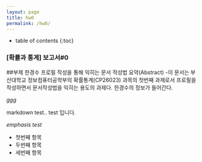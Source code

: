 ```yaml
---
layout: page
title: hw0
permalink: /hw0/
---
```

* table of contents
{:toc}
### [확률과 통계] 보고서#0

##부제 한경수 프로필 작성을 통해 익히는 문서 작성법
요약(Abstract)
-이 문서는 부산대학교 정보컴퓨터공학부의 확률통계(CP26023) 과목의 첫번째 과제로서 프로필을 작성하면서 문서작성법을 익히는 용도의 과제다. 한경수의 정보가 들어간다. 


 _ggg_

markdown test..
test 입니다.

*emphasis test*

- 첫번째 항목
- 두번째 항목
- 세번째 항목
